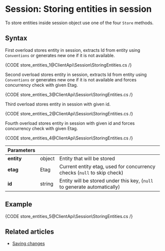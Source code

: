 # Session: Storing entities in session

To store entities inside session object use one of the four `Store` methods.

## Syntax

First overload stores entity in session, extracts Id from entity using `Conventions` or generates new one if it is not available.

{CODE store_entities_1@ClientApi\Session\StoringEntities.cs /}

Second overload stores entity in session, extracts Id from entity using `Conventions` or generates new one if it is not available and forces concurrency check with given Etag.

{CODE store_entities_3@ClientApi\Session\StoringEntities.cs /}

Third overload stores entity in session with given id.

{CODE store_entities_2@ClientApi\Session\StoringEntities.cs /}

Fourth overload stores entity in session with given id and forces concurrency check with given Etag.

{CODE store_entities_4@ClientApi\Session\StoringEntities.cs /}

| Parameters | | |
| ------------- | ------------- | ----- |
| **entity** | object | Entity that will be stored |
| **etag** | Etag | Current entity etag, used for concurrency checks (`null` to skip check) |
| **id** | string | Entity will be stored under this key, (`null` to generate automatically) |

## Example

{CODE store_entities_5@ClientApi\Session\StoringEntities.cs /}

## Related articles

- [Saving changes](./saving-changes)  
